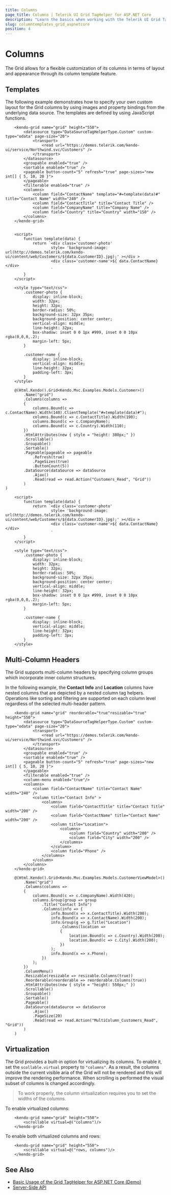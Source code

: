 ```yaml
---
title: Columns
page_title: Columns | Telerik UI Grid TagHelper for ASP.NET Core
description: "Learn the basics when working with the Telerik UI Grid TagHelper for ASP.NET Core (MVC 6 or ASP.NET Core MVC)."
slug: columntemplates_grid_aspnetcore
position: 4
---
```


# Columns

The Grid allows for a flexible customization of its columns in terms of layout and appearance through its column template feature.

## Templates

The following example demonstrates how to specify your own custom layout for the Grid columns by using images and property bindings from the underlying data source. The templates are defined by using JavaScript functions.

```tagHelper
    <kendo-grid name="grid" height="550">
        <datasource type="DataSourceTagHelperType.Custom" custom-type="odata" page-size="20">
            <transport>
                <read url="https://demos.telerik.com/kendo-ui/service/Northwind.svc/Customers" />
            </transport>
        </datasource>
        <groupable enabled="true" />
        <sortable enabled="true" />
        <pageable button-count="5" refresh="true" page-sizes="new int[] { 5, 10, 20 }">
        </pageable>
        <filterable enabled="true" />
        <columns>
            <column field="ContactName" template="#=template(data)#" title="Contact Name" width="240" />
            <column field="ContactTitle" title="Contact Title" />
            <column field="CompanyName" title="Company Name" />
            <column field="Country" title="Country" width="150" />
        </columns>
    </kendo-grid>


    <script>
        function template(data) {
            return `<div class='customer-photo'
                    style= 'background-image: url(http://demos.telerik.com/kendo-ui/content/web/Customers/${data.CustomerID}.jpg);' ></div >
                    <div class='customer-name'>${ data.ContactName} </div>
                    `
        }
    </script>

    <style type="text/css">
        .customer-photo {
            display: inline-block;
            width: 32px;
            height: 32px;
            border-radius: 50%;
            background-size: 32px 35px;
            background-position: center center;
            vertical-align: middle;
            line-height: 32px;
            box-shadow: inset 0 0 1px #999, inset 0 0 10px rgba(0,0,0,.2);
            margin-left: 5px;
        }

        .customer-name {
            display: inline-block;
            vertical-align: middle;
            line-height: 32px;
            padding-left: 3px;
        }
    </style>
```
```cshtml
    @(Html.Kendo().Grid<Kendo.Mvc.Examples.Models.Customer>()
		.Name("grid")
		.Columns(columns =>
		{
			columns.Bound(c => c.ContactName).Width(140).ClientTemplate("#=template(data)#");
			columns.Bound(c => c.ContactTitle).Width(190);
			columns.Bound(c => c.CompanyName);
			columns.Bound(c => c.Country).Width(110);
		})
		.HtmlAttributes(new { style = "height: 380px;" })
		.Scrollable()
		.Groupable()
		.Sortable()
		.Pageable(pageable => pageable
			.Refresh(true)
			.PageSizes(true)
			.ButtonCount(5))
		.DataSource(dataSource => dataSource
			.Ajax()
			.Read(read => read.Action("Customers_Read", "Grid"))
		)
)

    <script>
        function template(data) {
            return `<div class='customer-photo'
                    style= 'background-image: url(http://demos.telerik.com/kendo-ui/content/web/Customers/${data.CustomerID}.jpg);' ></div >
                    <div class='customer-name'>${ data.ContactName} </div>
                    `
        }
    </script>

    <style type="text/css">
        .customer-photo {
            display: inline-block;
            width: 32px;
            height: 32px;
            border-radius: 50%;
            background-size: 32px 35px;
            background-position: center center;
            vertical-align: middle;
            line-height: 32px;
            box-shadow: inset 0 0 1px #999, inset 0 0 10px rgba(0,0,0,.2);
            margin-left: 5px;
        }

        .customer-name {
            display: inline-block;
            vertical-align: middle;
            line-height: 32px;
            padding-left: 3px;
        }
    </style>
```

## Multi-Column Headers

The Grid supports multi-column headers by specifying column groups which incorporate inner column structures.

In the following example, the **Contact Info** and **Location** columns have nested columns that are depicted by a nested column tag helpers. Operations like sorting and filtering are supported on each column level regardless of the selected multi-header pattern.

```tagHelper
    <kendo-grid name="grid" reorderable="true"resizable="true" height="550">
        <datasource type="DataSourceTagHelperType.Custom" custom-type="odata" page-size="20">
            <transport>
                <read url="https://demos.telerik.com/kendo-ui/service/Northwind.svc/Customers" />
            </transport>
        </datasource>
        <groupable enabled="true" />
        <sortable enabled="true" />
        <pageable button-count="5" refresh="true" page-sizes="new int[] { 5, 10, 20 }">
        </pageable>
        <filterable enabled="true" />
        <column-menu enabled="true"/>
        <columns>
            <column field="ContactName" title="Contact Name" width="240" />
            <column title="Contact Info" >
                <columns>
                    <column field="ContactTitle" title="Contact Title" width="200" />
                    <column field="ContactName" title="Contact Name" width="200" />
                    <column title="Location">
                        <columns>
                            <column field="Country" width="200" />
                            <column field="City" width="200" />
                        </columns>
                    </column>
                    <column field="Phone" />
                </columns>
            </column>
        </columns>
    </kendo-grid>
```
```cshtml
    @(Html.Kendo().Grid<Kendo.Mvc.Examples.Models.CustomerViewModel>()
        .Name("grid")
        .Columns(columns =>
        {
            columns.Bound(c => c.CompanyName).Width(420);
            columns.Group(group => group
                .Title("Contact Info")
                .Columns(info => {
                    info.Bound(x => x.ContactTitle).Width(200);
                    info.Bound(x => x.ContactName).Width(200);
                    info.Group(g => g.Title("Location")
                        .Columns(location =>
                        {
                            location.Bound(c => c.Country).Width(200);
                            location.Bound(c => c.City).Width(200);
                        })
                    );
                    info.Bound(x => x.Phone);
                })
            );
        })
        .ColumnMenu()
        .Resizable(resizable => resizable.Columns(true))
        .Reorderable(reorderable => reorderable.Columns(true))
        .HtmlAttributes(new { style = "height: 550px;" })
        .Scrollable()
        .Groupable()
        .Sortable()
        .Pageable()
        .DataSource(dataSource => dataSource
            .Ajax()
            .PageSize(20)
            .Read(read => read.Action("MultiColumn_Customers_Read", "Grid"))
        )
    )
```

## Virtualization

The Grid provides a built-in option for virtualizing its columns. To enable it, set the `scollable.virtual` property to `"columns"`. As a result, the columns outside the current visible aria of the Grid will not be rendered and this will improve the rendering performance. When scrolling is performed the visual subset of columns is changed accordingly.

> To work properly, the column virtualization requires you to set the widths of the columns.

To enable virtualized columns:

```
    <kendo-grid name="grid" height="550">
        <scrollable virtual=@("columns")/>
    </kendo-grid>
```

To enable both virtualized columns and rows:

```
    <kendo-grid name="grid" height="550">
        <scrollable virtual=@("rows, columns")/>
    </kendo-grid>

```
## See Also

* [Basic Usage of the Grid TagHelper for ASP.NET Core (Demo)](https://demos.telerik.com/aspnet-core/grid/tag-helper)
* [Server-Side API](/api/grid)
